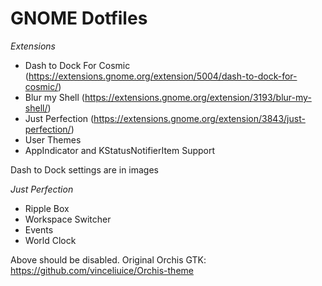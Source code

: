 # GNOME Dotfiles

*Extensions*
- Dash to Dock For Cosmic (https://extensions.gnome.org/extension/5004/dash-to-dock-for-cosmic/)
- Blur my Shell (https://extensions.gnome.org/extension/3193/blur-my-shell/)
- Just Perfection (https://extensions.gnome.org/extension/3843/just-perfection/)
- User Themes
- AppIndicator and KStatusNotifierItem Support

Dash to Dock settings are in images


*Just Perfection*
- Ripple Box
- Workspace Switcher
- Events
- World Clock

Above should be disabled. Original Orchis GTK: https://github.com/vinceliuice/Orchis-theme
